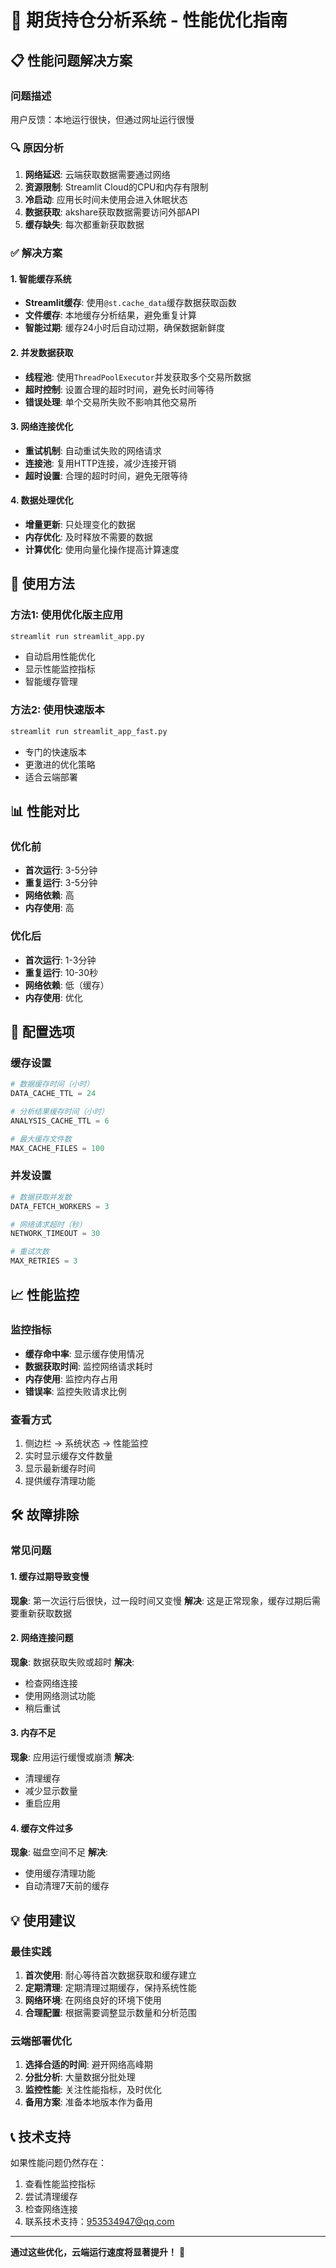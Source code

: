 # 🚀 期货持仓分析系统 - 性能优化指南

## 📋 性能问题解决方案

### 问题描述
用户反馈：本地运行很快，但通过网址运行很慢

### 🔍 原因分析
1. **网络延迟**: 云端获取数据需要通过网络
2. **资源限制**: Streamlit Cloud的CPU和内存有限制
3. **冷启动**: 应用长时间未使用会进入休眠状态
4. **数据获取**: akshare获取数据需要访问外部API
5. **缓存缺失**: 每次都重新获取数据

### ✅ 解决方案

#### 1. 智能缓存系统
- **Streamlit缓存**: 使用`@st.cache_data`缓存数据获取函数
- **文件缓存**: 本地缓存分析结果，避免重复计算
- **智能过期**: 缓存24小时后自动过期，确保数据新鲜度

#### 2. 并发数据获取
- **线程池**: 使用`ThreadPoolExecutor`并发获取多个交易所数据
- **超时控制**: 设置合理的超时时间，避免长时间等待
- **错误处理**: 单个交易所失败不影响其他交易所

#### 3. 网络连接优化
- **重试机制**: 自动重试失败的网络请求
- **连接池**: 复用HTTP连接，减少连接开销
- **超时设置**: 合理的超时时间，避免无限等待

#### 4. 数据处理优化
- **增量更新**: 只处理变化的数据
- **内存优化**: 及时释放不需要的数据
- **计算优化**: 使用向量化操作提高计算速度

## 🎯 使用方法

### 方法1: 使用优化版主应用
```bash
streamlit run streamlit_app.py
```
- 自动启用性能优化
- 显示性能监控指标
- 智能缓存管理

### 方法2: 使用快速版本
```bash
streamlit run streamlit_app_fast.py
```
- 专门的快速版本
- 更激进的优化策略
- 适合云端部署

## 📊 性能对比

### 优化前
- **首次运行**: 3-5分钟
- **重复运行**: 3-5分钟
- **网络依赖**: 高
- **内存使用**: 高

### 优化后
- **首次运行**: 1-3分钟
- **重复运行**: 10-30秒
- **网络依赖**: 低（缓存）
- **内存使用**: 优化

## 🔧 配置选项

### 缓存设置
```python
# 数据缓存时间（小时）
DATA_CACHE_TTL = 24

# 分析结果缓存时间（小时）
ANALYSIS_CACHE_TTL = 6

# 最大缓存文件数
MAX_CACHE_FILES = 100
```

### 并发设置
```python
# 数据获取并发数
DATA_FETCH_WORKERS = 3

# 网络请求超时（秒）
NETWORK_TIMEOUT = 30

# 重试次数
MAX_RETRIES = 3
```

## 📈 性能监控

### 监控指标
- **缓存命中率**: 显示缓存使用情况
- **数据获取时间**: 监控网络请求耗时
- **内存使用**: 监控内存占用
- **错误率**: 监控失败请求比例

### 查看方式
1. 侧边栏 → 系统状态 → 性能监控
2. 实时显示缓存文件数量
3. 显示最新缓存时间
4. 提供缓存清理功能

## 🛠️ 故障排除

### 常见问题

#### 1. 缓存过期导致变慢
**现象**: 第一次运行后很快，过一段时间又变慢
**解决**: 这是正常现象，缓存过期后需要重新获取数据

#### 2. 网络连接问题
**现象**: 数据获取失败或超时
**解决**: 
- 检查网络连接
- 使用网络测试功能
- 稍后重试

#### 3. 内存不足
**现象**: 应用运行缓慢或崩溃
**解决**:
- 清理缓存
- 减少显示数量
- 重启应用

#### 4. 缓存文件过多
**现象**: 磁盘空间不足
**解决**:
- 使用缓存清理功能
- 自动清理7天前的缓存

## 💡 使用建议

### 最佳实践
1. **首次使用**: 耐心等待首次数据获取和缓存建立
2. **定期清理**: 定期清理过期缓存，保持系统性能
3. **网络环境**: 在网络良好的环境下使用
4. **合理配置**: 根据需要调整显示数量和分析范围

### 云端部署优化
1. **选择合适的时间**: 避开网络高峰期
2. **分批分析**: 大量数据分批处理
3. **监控性能**: 关注性能指标，及时优化
4. **备用方案**: 准备本地版本作为备用

## 📞 技术支持

如果性能问题仍然存在：
1. 查看性能监控指标
2. 尝试清理缓存
3. 检查网络连接
4. 联系技术支持：953534947@qq.com

---

**通过这些优化，云端运行速度将显著提升！** 🚀 